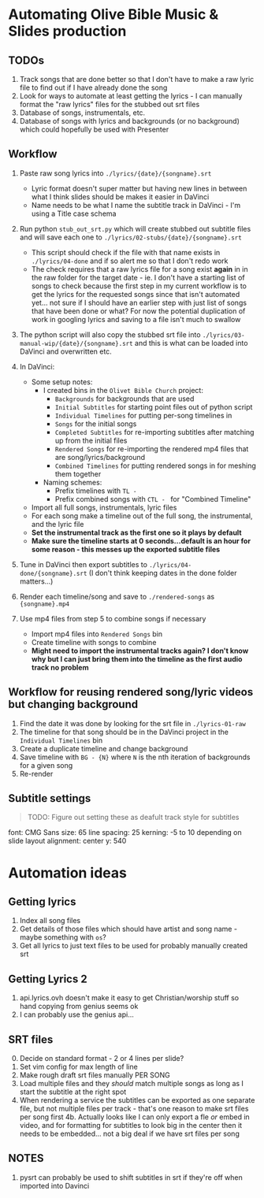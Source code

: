 # Automating Olive Bible Music & Slides production

## TODOs

1. Track songs that are done better so that I don't have to make a raw lyric file to find out if I have already done the song
2. Look for ways to automate at least getting the lyrics - I can manually format the "raw lyrics" files for the stubbed out srt files
3. Database of songs, instrumentals, etc.
4. Database of songs with lyrics and backgrounds (or no background) which could hopefully be used with Presenter

## Workflow

1. Paste raw song lyrics into `./lyrics/{date}/{songname}.srt`
    * Lyric format doesn't super matter but having new lines in between what I think slides should be makes it easier in DaVinci
    * Name needs to be what I name the subtitle track in DaVinci - I'm using a Title case schema
2. Run python `stub_out_srt.py` which will create stubbed out subtitle files and will save each one to `./lyrics/02-stubs/{date}/{songname}.srt`
    * This script should check if the file with that name exists in `./lyrics/04-done` and if so alert me so that I don't redo work
    * The check requires that a raw lyrics file for a song exist **again** in in the raw folder for the target date - ie. I don't have a starting list of songs to check because the first step in my current workflow is to get the lyrics for the requested songs since that isn't automated yet... not sure if I should have an earlier step with just list of songs that have been done or what? For now the potential duplication of work in googling lyrics and saving to a file isn't much to swallow
3. The python script will also copy the stubbed srt file into `./lyrics/03-manual-wip/{date}/{songname}.srt` and this is what can be loaded into DaVinci and overwritten etc.
3. In DaVinci:
    * Some setup notes:
        * I created bins in the `Olivet Bible Church` project: 
            * `Backgrounds` for backgrounds that are used
            * `Initial Subtitles` for starting point files out of python script
            * `Individual Timelines` for putting per-song timelines in
            * `Songs` for the initial songs
            * `Completed Subtitles` for re-importing subtitles after matching up from the initial files
            * `Rendered Songs` for re-importing the rendered mp4 files that are song/lyrics/background
            * `Combined Timelines` for putting rendered songs in for meshing them together
        * Naming schemes:
            * Prefix timelines with `TL - `
            * Prefix combined songs with `CTL - ` for "Combined Timeline"
    * Import all full songs, instrumentals, lyric files
    * For each song make a timeline out of the full song, the instrumental, and the lyric file
    * **Set the instrumental track as the first one so it plays by default**
    * **Make sure the timeline starts at 0 seconds...default is an hour for some reason - this messes up the exported subtitle files**
4. Tune in DaVinci then export subtitles to `./lyrics/04-done/{songname}.srt` (I don't think keeping dates in the done folder matters...)
5. Render each timeline/song and save to `./rendered-songs` as `{songname}.mp4`

6. Use mp4 files from step 5 to combine songs if necessary
    * Import mp4 files into `Rendered Songs` bin
    * Create timeline with songs to combine
    * **Might need to import the instrumental tracks again? I don't know why but I can just bring them into the timeline as the first audio track no problem**

## Workflow for reusing rendered song/lyric videos but changing background

1. Find the date it was done by looking for the srt file in `./lyrics-01-raw`
2. The timeline for that song should be in the DaVinci project in the `Individual Timelines` bin 
3. Create a duplicate timeline and change background
4. Save timeline with `BG - {N}` where `N` is the nth iteration of backgrounds for a given song
4. Re-render

## Subtitle settings

> TODO: Figure out setting these as deafult track style for subtitles

font: CMG Sans
size: 65
line spacing: 25
kerning: -5 to 10 depending on slide layout
alignment: center
y: 540



# Automation ideas

## Getting lyrics
1. Index all song files
2. Get details of those files which should have artist and song name - maybe something with `os`?
3. Get all lyrics to just text files to be used for probably manually created srt

## Getting Lyrics 2
1. api.lyrics.ovh doesn't make it easy to get Christian/worship stuff so hand copying from genius seems ok
2. I can probably use the genius api...

## SRT files
0. Decide on standard format - 2 or 4 lines per slide?
1. Set vim config for max length of line
2. Make rough draft srt files manually PER SONG
3. Load multiple files and they _should_ match multiple songs as long as I start the subtitle at the right spot
4. When rendering a service the subtitles can be exported as one separate file, but not multiple files per track - that's one reason to make srt files per song first
4b. Actually looks like I can only export a fle _or_ embed in video, and for formatting for subtitles to look big in the center then it needs to be embedded... not a big deal if we have srt files per song

## NOTES

1. pysrt can probably be used to shift subtitles in srt if they're off when imported into Davinci